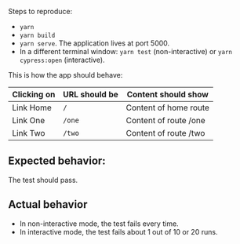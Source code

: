 Steps to reproduce:
- `yarn`
- `yarn build`
- `yarn serve`. The application lives at port 5000.
- In a different terminal window: `yarn test` (non-interactive) or `yarn cypress:open` (interactive).

This is how the app should behave:

| Clicking on | URL should be | Content should show  |
|-------------|---------------|----------------------|
| Link Home   | `/`           | Content of home route|
| Link One    | `/one`        | Content of route /one|
| Link Two    | `/two`        | Content of route /two|

## Expected behavior:
The test should pass.

## Actual behavior
- In non-interactive mode, the test fails every time.
- In interactive mode, the test fails about 1 out of 10 or 20 runs.
